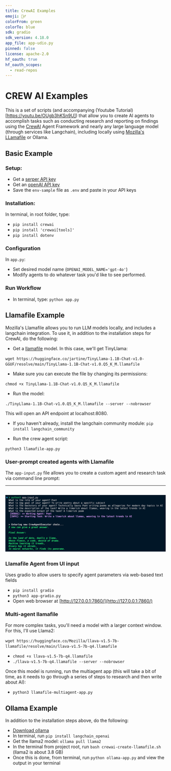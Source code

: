 ```yaml
---
title: CrewAI Examples
emoji: 👷‍♂️
colorFrom: green
colorTo: blue
sdk: gradio
sdk_version: 4.18.0
app_file: app-udio.py
pinned: false
license: apache-2.0
hf_oauth: true
hf_oauth_scopes:
  - read-repos
---
```


# CREW AI Examples

This is a set of scripts (and accompanying (Youtube Tutorial)[https://youtu.be/OUgb3hKSn9U]) that allow you to create AI agents to accomplish tasks such as conducting research and reporting on findings using the [CrewAI](https://www.crewai.com/) Agent Framework and nearly any large language model (through services like Langchain), including locally using [Mozilla's LLamafile](https://github.com/Mozilla-Ocho/llamafile) or Ollama.

## Basic Example

### Setup:

* Get a [serper API key](https://serper.dev)
* Get an [openAI API key](https://platform.openai.com/api-keys)
* Save the `env-sample` file as `.env` and paste in your API keys

### Installation:

In terminal, in root folder, type:

* `pip install crewai`
* `pip install 'crewai[tools]'`
* `pip install dotenv`


### Configuration

In `app.py`:
* Set desired model name (`OPENAI_MODEL_NAME='gpt-4o'`)
* Modify agents to do whatever task you'd like to see performed.

### Run Workflow

* In terminal, type: `python app.py`

## Llamafile Example

Mozilla's Llamafile allows you to run LLM models locally, and includes a langchain integration. To use it, in addition to the installation steps for CrewAI, do the following:

* Get a [llamafile](https://github.com/Mozilla-Ocho/llamafile?tab=readme-ov-file) model. In this case, we'll get TinyLlama:

`wget https://huggingface.co/jartine/TinyLlama-1.1B-Chat-v1.0-GGUF/resolve/main/TinyLlama-1.1B-Chat-v1.0.Q5_K_M.llamafile`

* Make sure you can execute the file by changing its permissions:

`chmod +x TinyLlama-1.1B-Chat-v1.0.Q5_K_M.llamafile`

* Run the model:

`./TinyLlama-1.1B-Chat-v1.0.Q5_K_M.llamafile --server --nobrowser`

This will open an API endpoint at localhost:8080.

* If you haven't already, install the langchain community module: `pip install langchain_community`

* Run the crew agent script:

`python3 llamafile-app.py`

### User-prompt created agents with Llamafile

The `app-input.py` file allows you to create a custom agent and research task via command line prompt:

---
![Providing terminal input to the model to create an agent](images/user-input.jpg)
---

### Llamafile Agent from UI input

Uses gradio to allow users to specify agent parameters via web-based text fields

* `pip install gradio`
* `python3 app-gradio.py`
* Open web browser at [http://127.0.0.1:7860/](http://127.0.0.1:7860/)



### Multi-agent llamafile

For more complex tasks, you'll need a model with a larger context window. For this, I'll use Llama2:

`wget https://huggingface.co/Mozilla/llava-v1.5-7b-llamafile/resolve/main/llava-v1.5-7b-q4.llamafile`
* `chmod +x llava-v1.5-7b-q4.llamafile`
* `./llava-v1.5-7b-q4.llamafile --server --nobrowser`

Once this model is running, run the multiagent app (this will take a bit of time, as it needs to go through a series of steps to research and then write about AI):

* `python3 llamafile-multiagent-app.py`

## Ollama Example

In addition to the installation steps above, do the following:

* [Download ollama](https://github.com/ollama/ollama)
* In terminal, run `pip install langchain_openai`
* Get the llama2 model: `ollama pull llama2`
* In the terminal from project root, run `bash crewai-create-llamafile.sh` (llama2 is about 3.8 GB)
* Once this is done, from terminal, run `python ollama-app.py` and view the output in your terminal
